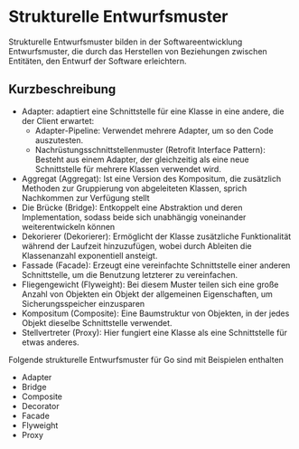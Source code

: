 # Strukturelle Entwurfsmuster

Strukturelle Entwurfsmuster bilden in der Softwareentwicklung Entwurfsmuster, die durch das Herstellen von Beziehungen zwischen Entitäten, den Entwurf der Software erleichtern.

## Kurzbeschreibung

* Adapter: adaptiert eine Schnittstelle für eine Klasse in eine andere, die der Client erwartet:
  * Adapter-Pipeline: Verwendet mehrere Adapter, um so den Code auszutesten.
  * Nachrüstungsschnittstellenmuster (Retrofit Interface Pattern): Besteht aus einem Adapter, der gleichzeitig als eine neue Schnittstelle für mehrere Klassen verwendet wird.
* Aggregat (Aggregat): Ist eine Version des Kompositum, die zusätzlich Methoden zur Gruppierung von abgeleiteten Klassen, sprich Nachkommen zur Verfügung stellt
* Die Brücke (Bridge): Entkoppelt eine Abstraktion und deren Implementation, sodass beide sich unabhängig voneinander weiterentwickeln können
* Dekorierer (Dekorierer): Ermöglicht der Klasse zusätzliche Funktionalität während der Laufzeit hinzuzufügen, wobei durch Ableiten die Klassenanzahl exponentiell ansteigt.
* Fassade (Facade): Erzeugt eine vereinfachte Schnittstelle einer anderen Schnittstelle, um die Benutzung letzterer zu vereinfachen.
* Fliegengewicht (Flyweight): Bei diesem Muster teilen sich eine große Anzahl von Objekten ein Objekt der allgemeinen Eigenschaften, um Sicherungsspeicher einzusparen
* Kompositum (Composite): Eine Baumstruktur von Objekten, in der jedes Objekt dieselbe Schnittstelle verwendet.
* Stellvertreter (Proxy): Hier fungiert eine Klasse als eine Schnittstelle für etwas anderes.

Folgende strukturelle Entwurfsmuster für Go sind mit Beispielen enthalten

* Adapter
* Bridge
* Composite
* Decorator
* Facade
* Flyweight
* Proxy
